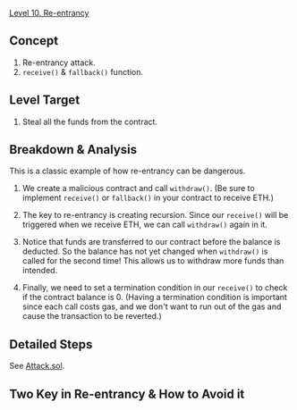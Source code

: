 [Level 10. Re-entrancy](https://ethernaut.openzeppelin.com/level/0x2a24869323C0B13Dff24E196Ba072dC790D52479)

## Concept

1. Re-entrancy attack.
2. `receive()` & `fallback()` function.

## Level Target

1. Steal all the funds from the contract.

## Breakdown & Analysis

This is a classic example of how re-entrancy can be dangerous.

1. We create a malicious contract and call `withdraw()`. (Be sure to implement `receive()` or `fallback()` in your contract to receive ETH.)
 
2. The key to re-entrancy is creating recursion. Since our `receive()` will be triggered when we receive ETH, we can call `withdraw()` again in it.

3. Notice that funds are transferred to our contract before the balance is deducted. So the balance has not yet changed when `withdraw()` is called for the second time! This allows us to withdraw more funds than intended.

4. Finally, we need to set a termination condition in our `receive()` to check if the contract balance is 0. (Having a termination condition is important since each call costs gas, and we don't want to run out of the gas and cause the transaction to be reverted.)

## Detailed Steps

See [Attack.sol](https://github.com/timou0911/Ethernaut-Solution-and-Explanation/blob/main/10.%20Re-entrancy%20%E2%98%85%E2%98%85%E2%98%85%E2%98%86%E2%98%86/Attack.sol).

## Two Key in Re-entrancy & How to Avoid it

